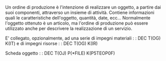 Un ordine di produzione è l'intenzione di realizzare un oggetto, a partire dai suoi componenti, attraverso un insieme di attività.
Contiene informazioni quali le caratteristiche dell'oggetto, quantità, date, ecc...
Normalmente l'oggetto ottenuto è un articolo, ma l'ordine di produzione può essere utilizzato anche per descrivere la realizzazione di un servizio.

E' collegato, opzionalmente, ad una serie di impegni materiali
 :  : DEC T(OG) K(IT)
e di impegni risorse
 :  : DEC T(OG) K(IR)

Scheda oggetto
 :  : DEC T(OJ) P(\*FILE) K(P5TEOP0F)
